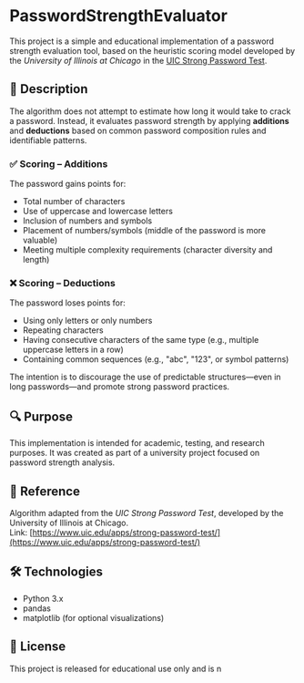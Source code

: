 # PasswordStrengthEvaluator

This project is a simple and educational implementation of a password strength evaluation tool, based on the heuristic scoring model developed by the *University of Illinois at Chicago* in the [UIC Strong Password Test](https://www.uic.edu/apps/strong-password/).

## 📌 Description

The algorithm does not attempt to estimate how long it would take to crack a password. Instead, it evaluates password strength by applying **additions** and **deductions** based on common password composition rules and identifiable patterns.

### ✅ Scoring – Additions

The password gains points for:

- Total number of characters
- Use of uppercase and lowercase letters
- Inclusion of numbers and symbols
- Placement of numbers/symbols (middle of the password is more valuable)
- Meeting multiple complexity requirements (character diversity and length)

### ❌ Scoring – Deductions

The password loses points for:

- Using only letters or only numbers
- Repeating characters
- Having consecutive characters of the same type (e.g., multiple uppercase letters in a row)
- Containing common sequences (e.g., "abc", "123", or symbol patterns)

The intention is to discourage the use of predictable structures—even in long passwords—and promote strong password practices.

## 🔍 Purpose

This implementation is intended for academic, testing, and research purposes. It was created as part of a university project focused on password strength analysis.

## 🧠 Reference

Algorithm adapted from the *UIC Strong Password Test*, developed by the University of Illinois at Chicago.  
Link: [https://www.uic.edu/apps/strong-password-test/](https://www.uic.edu/apps/strong-password-test/)

## 🛠️ Technologies

- Python 3.x
- pandas
- matplotlib (for optional visualizations)

## 📄 License

This project is released for educational use only and is n
